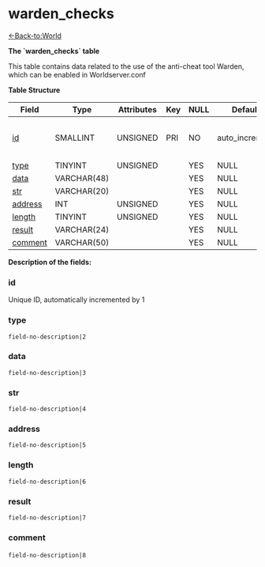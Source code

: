 # warden\_checks

[<-Back-to:World](database-world)

**The \`warden\_checks\` table**

This table contains data related to the use of the anti-cheat tool Warden, which can be enabled in Worldserver.conf

**Table Structure**

| Field                             | Type        | Attributes | Key | NULL | Default         | Comment                                   |
| --------------------------------- | ----------- | ---------- | --- | ---- | --------------- | ----------------------------------------- |
| [id](#warden_checks-id)           | SMALLINT    | UNSIGNED   | PRI | NO   | auto\_increment | Unique ID, automatically incremented by 1 |
| [type](#warden_checks-type)       | TINYINT     | UNSIGNED   |     | YES  | NULL            |                                           |
| [data](#warden_checks-data)       | VARCHAR(48) |            |     | YES  | NULL            |                                           |
| [str](#warden_checks-str)         | VARCHAR(20) |            |     | YES  | NULL            |                                           |
| [address](#warden_checks-address) | INT         | UNSIGNED   |     | YES  | NULL            |                                           |
| [length](#warden_checks-length)   | TINYINT     | UNSIGNED   |     | YES  | NULL            |                                           |
| [result](#warden_checks-result)   | VARCHAR(24) |            |     | YES  | NULL            |                                           |
| [comment](#warden_checks-comment) | VARCHAR(50) |            |     | YES  | NULL            |                                           |

**Description of the fields:**

### id

Unique ID, automatically incremented by 1

### type

`field-no-description|2`

### data

`field-no-description|3`

### str

`field-no-description|4`

### address

`field-no-description|5`

### length

`field-no-description|6`

### result

`field-no-description|7`

### comment

`field-no-description|8` 
